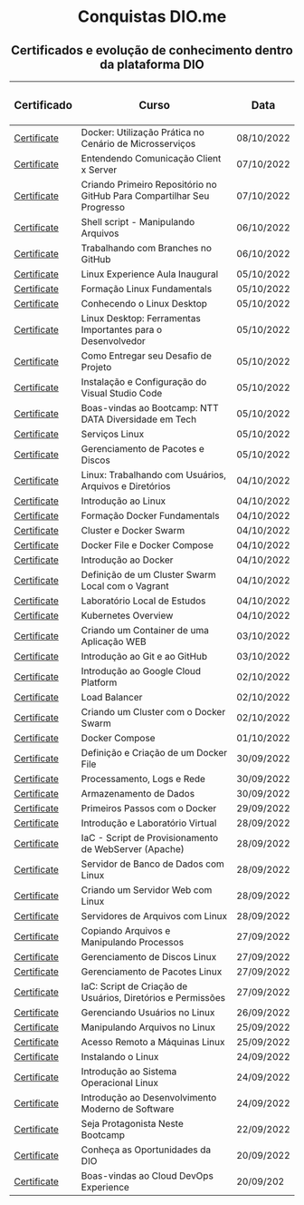 <h1 align="center">  Conquistas DIO.me</h1>

<h2 align="center"> Certificados e evolução de conhecimento dentro da plataforma DIO </h2>

| <h3 align="center">Certificado</h3> | <h3 align="center">Curso</h3> | <h3 align="center">Data</h3>
| -------| ----- | ---- |
[Certificate](https://www.dio.me/certificate/9BCDB227) | Docker: Utilização Prática no Cenário de Microsserviços | 08/10/2022
[Certificate](https://www.dio.me/certificate/AB1DFD71) | Entendendo Comunicação Client x Server | 07/10/2022 
[Certificate](https://www.dio.me/certificate/CC76C49C) | Criando Primeiro Repositório no GitHub Para Compartilhar Seu Progresso | 07/10/2022 
[Certificate](https://www.dio.me/certificate/5D826975) | Shell script - Manipulando Arquivos | 06/10/2022 
[Certificate](https://www.dio.me/certificate/0B03FAE2) | Trabalhando com Branches no GitHub | 06/10/2022 
[Certificate](https://www.dio.me/certificate/A49E3916) | Linux Experience Aula Inaugural | 05/10/2022 
[Certificate](https://www.dio.me/certificate/E07295C1) | Formação Linux Fundamentals | 05/10/2022 
[Certificate](https://www.dio.me/certificate/4878D671) | Conhecendo o Linux Desktop | 05/10/2022 
[Certificate](https://www.dio.me/certificate/723E6E2C) | Linux Desktop: Ferramentas Importantes para o Desenvolvedor | 05/10/2022 
[Certificate](https://www.dio.me/certificate/9346B086) | Como Entregar seu Desafio de Projeto | 05/10/2022 
[Certificate](https://www.dio.me/certificate/985072CF) | Instalação e Configuração do Visual Studio Code | 05/10/2022 
[Certificate](https://www.dio.me/certificate/1619E692) | Boas-vindas ao Bootcamp: NTT DATA Diversidade em Tech | 05/10/2022 
[Certificate](https://www.dio.me/certificate/7F75A316) | Serviços Linux | 05/10/2022 
[Certificate](https://www.dio.me/certificate/F031527D) | Gerenciamento de Pacotes e Discos | 05/10/2022 
[Certificate](https://www.dio.me/certificate/5F878F29) | Linux: Trabalhando com Usuários, Arquivos e Diretórios | 04/10/2022 
[Certificate](https://www.dio.me/certificate/805929E3) | Introdução ao Linux | 04/10/2022  
[Certificate](https://www.dio.me/certificate/5BA7A29E) | Formação Docker Fundamentals | 04/10/2022 
[Certificate](https://www.dio.me/certificate/BD1A5A33) | Cluster e Docker Swarm | 04/10/2022  
[Certificate](https://www.dio.me/certificate/CD928E12) | Docker File e Docker Compose | 04/10/2022  
[Certificate](https://www.dio.me/certificate/368079E9) | Introdução ao Docker | 04/10/2022  
[Certificate](https://www.dio.me/certificate/FE83348D) | Definição de um Cluster Swarm Local com o Vagrant | 04/10/2022  
[Certificate](https://www.dio.me/certificate/8622151F) | Laboratório Local de Estudos | 04/10/2022  
[Certificate](https://www.dio.me/certificate/2EECF7C2) | Kubernetes Overview | 04/10/2022  
[Certificate](https://www.dio.me/certificate/D9CB8FAF) | Criando um Container de uma Aplicação WEB | 03/10/2022  
[Certificate](https://www.dio.me/certificate/7CCB5249) | Introdução ao Git e ao GitHub | 03/10/2022 
[Certificate](https://www.dio.me/certificate/768336E7) | Introdução ao Google Cloud Platform | 02/10/2022  
[Certificate](https://www.dio.me/certificate/44579F9E) | Load Balancer | 02/10/2022  
[Certificate](https://www.dio.me/certificate/B881E221) | Criando um Cluster com o Docker Swarm | 02/10/2022  
[Certificate](https://www.dio.me/certificate/B49A6C7E) | Docker Compose | 01/10/2022  
[Certificate](https://www.dio.me/certificate/EC6FD863) | Definição e Criação de um Docker File | 30/09/2022  
[Certificate](https://www.dio.me/certificate/FD3539FF) | Processamento, Logs e Rede | 30/09/2022  
[Certificate](https://www.dio.me/certificate/96D7B69D) | Armazenamento de Dados | 30/09/2022  
[Certificate](https://www.dio.me/certificate/D78A8700) | Primeiros Passos com o Docker | 29/09/2022  
[Certificate](https://www.dio.me/certificate/A3C9BA1F) | Introdução e Laboratório Virtual | 28/09/2022  
[Certificate](https://www.dio.me/certificate/195D94A7) | IaC - Script de Provisionamento de WebServer (Apache) | 28/09/2022  
[Certificate](https://www.dio.me/certificate/9E5DAB52) | Servidor de Banco de Dados com Linux | 28/09/2022  
[Certificate](https://www.dio.me/certificate/09E53BB4) | Criando um Servidor Web com Linux | 28/09/2022  
[Certificate](https://www.dio.me/certificate/9761CF22) | Servidores de Arquivos com Linux | 28/09/2022  
[Certificate](https://www.dio.me/certificate/83DC93E2) | Copiando Arquivos e Manipulando Processos | 27/09/2022  
[Certificate](https://www.dio.me/certificate/F2732A0E) | Gerenciamento de Discos Linux | 27/09/2022  
[Certificate](https://www.dio.me/certificate/6A41DD7A) | Gerenciamento de Pacotes Linux | 27/09/2022  
[Certificate](https://www.dio.me/certificate/FC10956C) | IaC: Script de Criação de Usuários, Diretórios e Permissões | 27/09/2022  
[Certificate](https://www.dio.me/certificate/C132836A) | Gerenciando Usuários no Linux | 26/09/2022  
[Certificate](https://www.dio.me/certificate/CF229C38) | Manipulando Arquivos no Linux | 25/09/2022  
[Certificate](https://www.dio.me/certificate/1167580E) | Acesso Remoto a Máquinas Linux | 25/09/2022  
[Certificate](https://www.dio.me/certificate/B9986FEB) | Instalando o Linux | 24/09/2022  
[Certificate](https://www.dio.me/certificate/56E2798B) | Introdução ao Sistema Operacional Linux | 24/09/2022  
[Certificate](https://www.dio.me/certificate/098FC95D) | Introdução ao Desenvolvimento Moderno de Software | 24/09/2022  
[Certificate](https://www.dio.me/certificate/CF7F3BB5) | Seja Protagonista Neste Bootcamp | 22/09/2022
[Certificate](https://www.dio.me/certificate/A3097647) | Conheça as Oportunidades da DIO | 20/09/2022
[Certificate](https://www.dio.me/certificate/440152A4) | Boas-vindas ao Cloud DevOps Experience | 20/09/202
